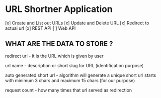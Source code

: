URL Shortner Application
========================

[x] Create and List out URLs
[x] Update and Delete URL
[x] Redirect to actual url
[x] REST API
[ ] Web API


WHAT ARE THE DATA TO STORE ?
----------------------------
redirect url - it is the URL which is given by user

url name - description or short slug for URL (identification purpose)

auto generated short url - algorithm will generate a unique short url
    starts with minimum 3 chars and maximum 15 chars (for our purpose)

request count - how many times that url served as redirection